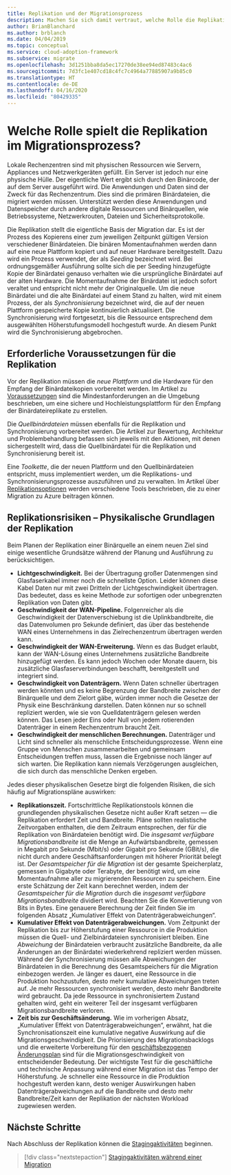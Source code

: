 ```yaml
---
title: Replikation und der Migrationsprozess
description: Machen Sie sich damit vertraut, welche Rolle die Replikation beim Migrationsprozess spielt, wie Sie die Erfüllung der Voraussetzungen planen und welche Risiken mit Replikationsaktivitäten verbunden sind.
author: BrianBlanchard
ms.author: brblanch
ms.date: 04/04/2019
ms.topic: conceptual
ms.service: cloud-adoption-framework
ms.subservice: migrate
ms.openlocfilehash: 3d1251bba8da5ec17270de38ee94ed87483c4ac6
ms.sourcegitcommit: 7d3fc1e407cd18c4fc7c4964a77885907a9b85c0
ms.translationtype: HT
ms.contentlocale: de-DE
ms.lasthandoff: 04/16/2020
ms.locfileid: "80429335"
---
```

<!-- markdownlint-disable MD026 -->

# <a name="what-role-does-replication-play-in-the-migration-process"></a>Welche Rolle spielt die Replikation im Migrationsprozess?

Lokale Rechenzentren sind mit physischen Ressourcen wie Servern, Appliances und Netzwerkgeräten gefüllt. Ein Server ist jedoch nur eine physische Hülle. Der eigentliche Wert ergibt sich durch den Binärcode, der auf dem Server ausgeführt wird. Die Anwendungen und Daten sind der Zweck für das Rechenzentrum. Dies sind die primären Binärdateien, die migriert werden müssen. Unterstützt werden diese Anwendungen und Datenspeicher durch andere digitale Ressourcen und Binärquellen, wie Betriebssysteme, Netzwerkrouten, Dateien und Sicherheitsprotokolle.

Die Replikation stellt die eigentliche Basis der Migration dar. Es ist der Prozess des Kopierens einer zum jeweiligen Zeitpunkt gültigen Version verschiedener Binärdateien. Die binären Momentaufnahmen werden dann auf eine neue Plattform kopiert und auf neuer Hardware bereitgestellt. Dazu wird ein Prozess verwendet, der als *Seeding* bezeichnet wird. Bei ordnungsgemäßer Ausführung sollte sich die per Seeding hinzugefügte Kopie der Binärdatei genauso verhalten wie die ursprüngliche Binärdatei auf der alten Hardware. Die Momentaufnahme der Binärdatei ist jedoch sofort veraltet und entspricht nicht mehr der Originalquelle. Um die neue Binärdatei und die alte Binärdatei auf einem Stand zu halten, wird mit einem Prozess, der als *Synchronisierung* bezeichnet wird, die auf der neuen Plattform gespeicherte Kopie kontinuierlich aktualisiert. Die Synchronisierung wird fortgesetzt, bis die Ressource entsprechend dem ausgewählten Höherstufungsmodell hochgestuft wurde. An diesem Punkt wird die Synchronisierung abgebrochen.

## <a name="required-prerequisites-to-replication"></a>Erforderliche Voraussetzungen für die Replikation

Vor der Replikation müssen die *neue Plattform* und die Hardware für den Empfang der Binärdateikopien vorbereitet werden. Im Artikel zu [Voraussetzungen](../prerequisites/index.md) sind die Mindestanforderungen an die Umgebung beschrieben, um eine sichere und Hochleistungsplattform für den Empfang der Binärdateireplikate zu erstellen.

Die *Quellbinärdateien* müssen ebenfalls für die Replikation und Synchronisierung vorbereitet werden. Die Artikel zur Bewertung, Architektur und Problembehandlung befassen sich jeweils mit den Aktionen, mit denen sichergestellt wird, dass die Quellbinärdatei für die Replikation und Synchronisierung bereit ist.

Eine *Toolkette*, die der neuen Plattform und den Quellbinärdateien entspricht, muss implementiert werden, um die Replikations- und Synchronisierungsprozesse auszuführen und zu verwalten. Im Artikel über [Replikationsoptionen](./replicate-options.md) werden verschiedene Tools beschrieben, die zu einer Migration zu Azure beitragen können.

## <a name="replication-risks---physics-of-replication"></a>Replikationsrisiken – Physikalische Grundlagen der Replikation

Beim Planen der Replikation einer Binärquelle an einem neuen Ziel sind einige wesentliche Grundsätze während der Planung und Ausführung zu berücksichtigen.

- **Lichtgeschwindigkeit.** Bei der Übertragung großer Datenmengen sind Glasfaserkabel immer noch die schnellste Option. Leider können diese Kabel Daten nur mit zwei Dritteln der Lichtgeschwindigkeit übertragen. Das bedeutet, dass es keine Methode zur sofortigen oder unbegrenzten Replikation von Daten gibt.
- **Geschwindigkeit der WAN-Pipeline.** Folgenreicher als die Geschwindigkeit der Datenverschiebung ist die Uplinkbandbreite, die das Datenvolumen pro Sekunde definiert, das über das bestehende WAN eines Unternehmens in das Zielrechenzentrum übertragen werden kann.
- **Geschwindigkeit der WAN-Erweiterung.** Wenn es das Budget erlaubt, kann der WAN-Lösung eines Unternehmens zusätzliche Bandbreite hinzugefügt werden. Es kann jedoch Wochen oder Monate dauern, bis zusätzliche Glasfaserverbindungen beschafft, bereitgestellt und integriert sind.
- **Geschwindigkeit von Datenträgern.** Wenn Daten schneller übertragen werden könnten und es keine Begrenzung der Bandbreite zwischen der Binärquelle und dem Zielort gäbe, würden immer noch die Gesetze der Physik eine Beschränkung darstellen. Daten können nur so schnell repliziert werden, wie sie von Quelldatenträgern gelesen werden können. Das Lesen jeder Eins oder Null von jedem rotierenden Datenträger in einem Rechenzentrum braucht Zeit.
- **Geschwindigkeit der menschlichen Berechnungen.** Datenträger und Licht sind schneller als menschliche Entscheidungsprozesse. Wenn eine Gruppe von Menschen zusammenarbeiten und gemeinsam Entscheidungen treffen muss, lassen die Ergebnisse noch länger auf sich warten. Die Replikation kann niemals Verzögerungen ausgleichen, die sich durch das menschliche Denken ergeben.

Jedes dieser physikalischen Gesetze birgt die folgenden Risiken, die sich häufig auf Migrationspläne auswirken:

- **Replikationszeit.** Fortschrittliche Replikationstools können die grundlegenden physikalischen Gesetze nicht außer Kraft setzen &mdash; die Replikation erfordert Zeit und Bandbreite. Pläne sollten realistische Zeitvorgaben enthalten, die dem Zeitraum entsprechen, der für die Replikation von Binärdateien benötigt wird. Die *insgesamt verfügbare Migrationsbandbreite* ist die Menge an Aufwärtsbandbreite, gemessen in Megabit pro Sekunde (Mbit/s) oder Gigabit pro Sekunde (GBit/s), die nicht durch andere Geschäftsanforderungen mit höherer Priorität belegt ist. Der *Gesamtspeicher für die Migration* ist der gesamte Speicherplatz, gemessen in Gigabyte oder Terabyte, der benötigt wird, um eine Momentaufnahme aller zu migrierenden Ressourcen zu speichern. Eine erste Schätzung der Zeit kann berechnet werden, indem der *Gesamtspeicher für die Migration* durch die *insgesamt verfügbare Migrationsbandbreite* dividiert wird. Beachten Sie die Konvertierung von Bits in Bytes. Eine genauere Berechnung der Zeit finden Sie im folgenden Absatz „Kumulativer Effekt von Datenträgerabweichungen“.
- **Kumulativer Effekt von Datenträgerabweichungen.** Vom Zeitpunkt der Replikation bis zur Höherstufung einer Ressource in die Produktion müssen die Quell- und Zielbinärdateien synchronisiert bleiben. Eine *Abweichung* der Binärdateien verbraucht zusätzliche Bandbreite, da alle Änderungen an der Binärdatei wiederkehrend repliziert werden müssen. Während der Synchronisierung müssen alle Abweichungen der Binärdateien in die Berechnung des Gesamtspeichers für die Migration einbezogen werden. Je länger es dauert, eine Ressource in die Produktion hochzustufen, desto mehr kumulative Abweichungen treten auf. Je mehr Ressourcen synchronisiert werden, desto mehr Bandbreite wird gebraucht. Da jede Ressource in synchronisiertem Zustand gehalten wird, geht ein weiterer Teil der insgesamt verfügbaren Migrationsbandbreite verloren.
- **Zeit bis zur Geschäftsänderung.** Wie im vorherigen Absatz, „Kumulativer Effekt von Datenträgerabweichungen“, erwähnt, hat die Synchronisationszeit eine kumulative negative Auswirkung auf die Migrationsgeschwindigkeit. Die Priorisierung des Migrationsbacklogs und die erweiterte Vorbereitung für den [geschäftsbezogenen Änderungsplan](../optimize/business-change-plan.md) sind für die Migrationsgeschwindigkeit von entscheidender Bedeutung. Der wichtigste Test für die geschäftliche und technische Anpassung während einer Migration ist das Tempo der Höherstufung. Je schneller eine Ressource in die Produktion hochgestuft werden kann, desto weniger Auswirkungen haben Datenträgerabweichungen auf die Bandbreite und desto mehr Bandbreite/Zeit kann der Replikation der nächsten Workload zugewiesen werden.

## <a name="next-steps"></a>Nächste Schritte

Nach Abschluss der Replikation können die [Stagingaktivitäten](./stage.md) beginnen.

> [!div class="nextstepaction"]
> [Stagingaktivitäten während einer Migration](./stage.md)
